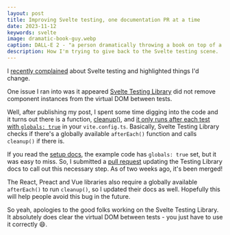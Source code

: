 ```yaml
---
layout: post
title: Improving Svelte testing, one documentation PR at a time
date: 2023-11-12
keywords: svelte
image: dramatic-book-guy.webp
caption: DALL-E 2 - "a person dramatically throwing a book on top of a pile of books, as a ring of hooded figures surrounds the pile and looks on approvingly. Neon colors, realistic, digital art"
description: How I'm trying to give back to the Svelte testing scene.
---
```


I [recently complained]({base}/blog/testing-in-sveltekit) about Svelte testing and highlighted things I'd change.

One issue I ran into was it appeared [Svelte Testing Library](https://github.com/testing-library/svelte-testing-library/) did not remove component instances from the virtual DOM between tests.

Well, after publishing my post, I spent some time digging into the code and it turns out there is a function, [cleanup()](https://testing-library.com/docs/svelte-testing-library/api#cleanup), and [it only runs after each test with `globals: true`](https://github.com/testing-library/testing-library-docs/issues/1331#issuecomment-1784744398) in your `vite.config.ts`. Basically, Svelte Testing Library checks if there's a globally available `afterEach()` function and calls `cleanup()` if there is.

If you read the [setup docs](https://testing-library.com/docs/svelte-testing-library/setup/#vitest), the example code has `globals: true` set, but it was easy to miss. So, I submitted a [pull request](https://github.com/testing-library/testing-library-docs/pull/1330) updating the Testing Library docs to call out this necessary step. As of two weeks ago, it's been merged!

The React, Preact and Vue libraries also require a globally available `afterEach()` to run `cleanup()`, so I updated their docs as well. Hopefully this will help people avoid this bug in the future.

So yeah, apologies to the good folks working on the Svelte Testing Library. It absolutely does clear the virtual DOM between tests - you just have to use it correctly 😄.

<script>
  import {base} from '$app/paths';
</script>
